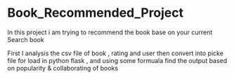 # Book_Recommended_Project

In this project i am trying to recommend the book
base on your current Search book 

First I analysis the csv file of book , rating and user 
then convert into picke file for load in python flask , 
and using some formuala find the output based on popularity & collaborating of books 

